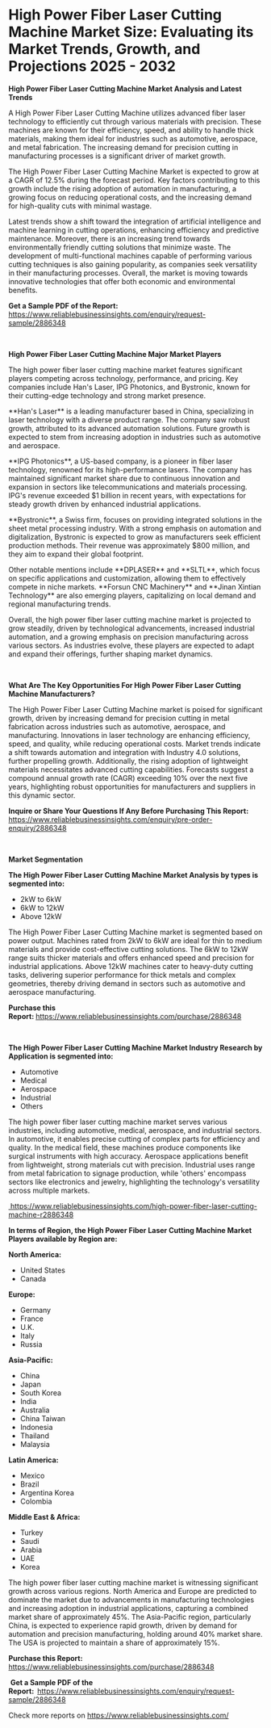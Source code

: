 <p><h1>High Power Fiber Laser Cutting Machine Market Size: Evaluating its Market Trends, Growth, and Projections 2025 - 2032</h1></p><p><strong>High Power Fiber Laser Cutting Machine Market Analysis and Latest Trends</strong></p>
<p><p>A High Power Fiber Laser Cutting Machine utilizes advanced fiber laser technology to efficiently cut through various materials with precision. These machines are known for their efficiency, speed, and ability to handle thick materials, making them ideal for industries such as automotive, aerospace, and metal fabrication. The increasing demand for precision cutting in manufacturing processes is a significant driver of market growth.</p><p>The High Power Fiber Laser Cutting Machine Market is expected to grow at a CAGR of 12.5% during the forecast period. Key factors contributing to this growth include the rising adoption of automation in manufacturing, a growing focus on reducing operational costs, and the increasing demand for high-quality cuts with minimal wastage. </p><p>Latest trends show a shift toward the integration of artificial intelligence and machine learning in cutting operations, enhancing efficiency and predictive maintenance. Moreover, there is an increasing trend towards environmentally friendly cutting solutions that minimize waste. The development of multi-functional machines capable of performing various cutting techniques is also gaining popularity, as companies seek versatility in their manufacturing processes. Overall, the market is moving towards innovative technologies that offer both economic and environmental benefits.</p></p>
<p><strong>Get a Sample PDF of the Report:&nbsp;</strong> <a href="https://www.reliablebusinessinsights.com/enquiry/request-sample/2886348?utm_campaign=3455&utm_medium=2&utm_source=Github&utm_content=ia&utm_term=13032025&utm_id=high-power-fiber-laser-cutting-machine">https://www.reliablebusinessinsights.com/enquiry/request-sample/2886348</a></p>
<p>&nbsp;</p>
<p><strong>High Power Fiber Laser Cutting Machine Major Market Players</strong></p>
<p><p>The high power fiber laser cutting machine market features significant players competing across technology, performance, and pricing. Key companies include Han's Laser, IPG Photonics, and Bystronic, known for their cutting-edge technology and strong market presence.</p><p>**Han's Laser** is a leading manufacturer based in China, specializing in laser technology with a diverse product range. The company saw robust growth, attributed to its advanced automation solutions. Future growth is expected to stem from increasing adoption in industries such as automotive and aerospace.</p><p>**IPG Photonics**, a US-based company, is a pioneer in fiber laser technology, renowned for its high-performance lasers. The company has maintained significant market share due to continuous innovation and expansion in sectors like telecommunications and materials processing. IPG's revenue exceeded $1 billion in recent years, with expectations for steady growth driven by enhanced industrial applications.</p><p>**Bystronic**, a Swiss firm, focuses on providing integrated solutions in the sheet metal processing industry. With a strong emphasis on automation and digitalization, Bystronic is expected to grow as manufacturers seek efficient production methods. Their revenue was approximately $800 million, and they aim to expand their global footprint.</p><p>Other notable mentions include **DPLASER** and **SLTL**, which focus on specific applications and customization, allowing them to effectively compete in niche markets. **Forsun CNC Machinery** and **Jinan Xintian Technology** are also emerging players, capitalizing on local demand and regional manufacturing trends.</p><p>Overall, the high power fiber laser cutting machine market is projected to grow steadily, driven by technological advancements, increased industrial automation, and a growing emphasis on precision manufacturing across various sectors. As industries evolve, these players are expected to adapt and expand their offerings, further shaping market dynamics.</p></p>
<p>&nbsp;</p>
<p><strong>What Are The Key Opportunities For High Power Fiber Laser Cutting Machine Manufacturers?</strong></p>
<p><p>The High Power Fiber Laser Cutting Machine market is poised for significant growth, driven by increasing demand for precision cutting in metal fabrication across industries such as automotive, aerospace, and manufacturing. Innovations in laser technology are enhancing efficiency, speed, and quality, while reducing operational costs. Market trends indicate a shift towards automation and integration with Industry 4.0 solutions, further propelling growth. Additionally, the rising adoption of lightweight materials necessitates advanced cutting capabilities. Forecasts suggest a compound annual growth rate (CAGR) exceeding 10% over the next five years, highlighting robust opportunities for manufacturers and suppliers in this dynamic sector.</p></p>
<p><strong>Inquire or Share Your Questions If Any Before Purchasing This Report:</strong> <a href="https://www.reliablebusinessinsights.com/enquiry/pre-order-enquiry/2886348?utm_campaign=3455&utm_medium=2&utm_source=Github&utm_content=ia&utm_term=13032025&utm_id=high-power-fiber-laser-cutting-machine">https://www.reliablebusinessinsights.com/enquiry/pre-order-enquiry/2886348</a></p>
<p>&nbsp;</p>
<p><strong>Market Segmentation</strong></p>
<p><strong>The High Power Fiber Laser Cutting Machine Market Analysis by types is segmented into:</strong></p>
<p><ul><li>2kW to 6kW</li><li>6kW to 12kW</li><li>Above 12kW</li></ul></p>
<p><p>The High Power Fiber Laser Cutting Machine market is segmented based on power output. Machines rated from 2kW to 6kW are ideal for thin to medium materials and provide cost-effective cutting solutions. The 6kW to 12kW range suits thicker materials and offers enhanced speed and precision for industrial applications. Above 12kW machines cater to heavy-duty cutting tasks, delivering superior performance for thick metals and complex geometries, thereby driving demand in sectors such as automotive and aerospace manufacturing.</p></p>
<p><strong>Purchase this Report:&nbsp;</strong><a href="https://www.reliablebusinessinsights.com/purchase/2886348?utm_campaign=3455&utm_medium=2&utm_source=Github&utm_content=ia&utm_term=13032025&utm_id=high-power-fiber-laser-cutting-machine">https://www.reliablebusinessinsights.com/purchase/2886348</a></p>
<p>&nbsp;</p>
<p><strong>The High Power Fiber Laser Cutting Machine Market Industry Research by Application is segmented into:</strong></p>
<p><ul><li>Automotive</li><li>Medical</li><li>Aerospace</li><li>Industrial</li><li>Others</li></ul></p>
<p><p>The high power fiber laser cutting machine market serves various industries, including automotive, medical, aerospace, and industrial sectors. In automotive, it enables precise cutting of complex parts for efficiency and quality. In the medical field, these machines produce components like surgical instruments with high accuracy. Aerospace applications benefit from lightweight, strong materials cut with precision. Industrial uses range from metal fabrication to signage production, while 'others' encompass sectors like electronics and jewelry, highlighting the technology's versatility across multiple markets.</p></p>
<p><a href="https://www.reliablebusinessinsights.com/high-power-fiber-laser-cutting-machine-r2886348?utm_campaign=3455&utm_medium=2&utm_source=Github&utm_content=ia&utm_term=13032025&utm_id=high-power-fiber-laser-cutting-machine">&nbsp;https://www.reliablebusinessinsights.com/high-power-fiber-laser-cutting-machine-r2886348</a></p>
<p><strong>In terms of Region, the High Power Fiber Laser Cutting Machine Market Players available by Region are:</strong></p>
<p>
    <p> <strong> North America: </strong>
        <ul>
            <li>United States</li>
            <li>Canada</li>
        </ul>
        </p> 
    <p> <strong> Europe: </strong>
        <ul>
            <li>Germany</li>
            <li>France</li>
            <li>U.K.</li>
            <li>Italy</li>
            <li>Russia</li>
        </ul>
        </p> 
    <p> <strong> Asia-Pacific: </strong>
        <ul>
            <li>China</li>
            <li>Japan</li>
            <li>South Korea</li>
            <li>India</li>
            <li>Australia</li>
            <li>China Taiwan</li>
            <li>Indonesia</li>
            <li>Thailand</li>
            <li>Malaysia</li>
        </ul>
        </p> 
    <p> <strong> Latin America: </strong>
        <ul>
            <li>Mexico</li>
            <li>Brazil</li>
            <li>Argentina Korea</li>
            <li>Colombia</li>
        </ul>
        </p> 
    <p> <strong> Middle East & Africa: </strong>
        <ul>
            <li>Turkey</li>
            <li>Saudi</li>
            <li>Arabia</li>
            <li>UAE</li>
            <li>Korea</li>
        </ul>
    </p>
    </p>
<p><p>The high power fiber laser cutting machine market is witnessing significant growth across various regions. North America and Europe are predicted to dominate the market due to advancements in manufacturing technologies and increasing adoption in industrial applications, capturing a combined market share of approximately 45%. The Asia-Pacific region, particularly China, is expected to experience rapid growth, driven by demand for automation and precision manufacturing, holding around 40% market share. The USA is projected to maintain a share of approximately 15%.</p></p>
<p><strong>Purchase this Report: </strong><a href="https://www.reliablebusinessinsights.com/purchase/2886348?utm_campaign=3455&utm_medium=2&utm_source=Github&utm_content=ia&utm_term=13032025&utm_id=high-power-fiber-laser-cutting-machine">https://www.reliablebusinessinsights.com/purchase/2886348</a></p>
<p>&nbsp;<strong>Get a Sample PDF of the Report:&nbsp;&nbsp;</strong><a href="https://www.reliablebusinessinsights.com/enquiry/request-sample/2886348?utm_campaign=3455&utm_medium=2&utm_source=Github&utm_content=ia&utm_term=13032025&utm_id=high-power-fiber-laser-cutting-machine">https://www.reliablebusinessinsights.com/enquiry/request-sample/2886348</a></p>
<p><strong></strong></p>
<p>Check more reports on <a href="https://www.reliablebusinessinsights.com/?utm_campaign=3455&utm_medium=2&utm_source=Github&utm_content=ia&utm_term=13032025&utm_id=high-power-fiber-laser-cutting-machine">https://www.reliablebusinessinsights.com/</a></p>